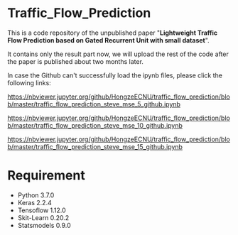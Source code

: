 # Traffic_Flow_Prediction

This is a code repository of the unpublished paper "**Lightweight Traffic Flow Prediction based on Gated Recurrent Unit with small dataset**".

It contains only the result part now, we will upload the rest of the code after the paper is published about two months later.

In case the Github can't successfully load the ipynb files, please click the following links:

https://nbviewer.jupyter.org/github/HongzeECNU/traffic_flow_prediction/blob/master/traffic_flow_prediction_steve_mse_5_github.ipynb

https://nbviewer.jupyter.org/github/HongzeECNU/traffic_flow_prediction/blob/master/traffic_flow_prediction_steve_mse_10_github.ipynb

https://nbviewer.jupyter.org/github/HongzeECNU/traffic_flow_prediction/blob/master/traffic_flow_prediction_steve_mse_15_github.ipynb

# Requirement

- Python 3.7.0
- Keras 2.2.4
- Tensoflow 1.12.0
- Skit-Learn 0.20.2
- Statsmodels 0.9.0
